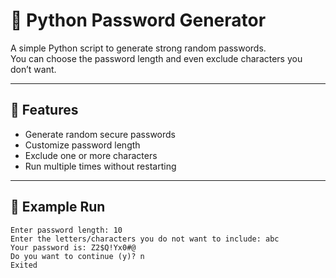 # 🔑 Python Password Generator

A simple Python script to generate strong random passwords.  
You can choose the password length and even exclude characters you don’t want.  

---

## 🚀 Features
- Generate random secure passwords
- Customize password length
- Exclude one or more characters
- Run multiple times without restarting

---

## 📸 Example Run
```text
Enter password length: 10
Enter the letters/characters you do not want to include: abc
Your password is: Z2$Q!Yx0#@
Do you want to continue (y)? n
Exited
